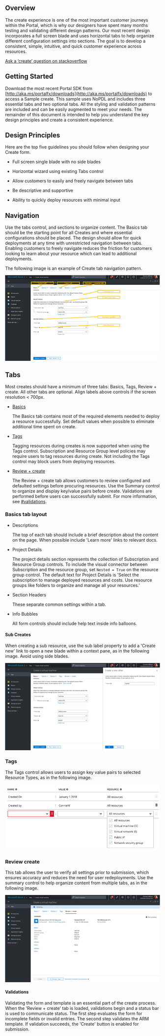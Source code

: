 
<a name="overview"></a>
## Overview

The create experience is one of the most important customer journeys within the Portal, which is why our designers  have spent many months testing and validating different design patterns.    Our most recent design incorporates a full screen blade and uses horizontal tabs to help organize different configuration settings into sections.  The goal is to develop a consistent, simple, intuitive, and quick customer experience across resources. 

[Ask a ‘create’ question on stackoverflow](https://stackoverflow.microsoft.com/questions/tagged/ibiza-create)

<a name="getting-started"></a>
## Getting Started

Download the most recent Portal SDK from [http://aka.ms/portalfx/downloads](http://aka.ms/portalfx/downloads) to access a Sample create.   This sample uses NoPDL and includes three essential tabs and two optional tabs.  All the styling and validation patterns are included and can be easily augmented to meet your needs.  The remainder of this document is intended to help you understand the key design principles and create a consistent experience.

<a name="design-principles"></a>
## Design Principles

Here are the top five guidelines you should follow when designing your Create form.

* Full screen single blade with no side blades

* Horizontal wizard using existing Tabs control

* Allow customers to easily and freely navigate between tabs

* Be descriptive and supportive

* Ability to quickly deploy resources with minimal input

<a name="navigation"></a>
## Navigation

Use the tabs control, and sections to organize content.  The Basics tab should be the starting point for all Creates and where essential configurations should be placed.    The design should allow for quick deployments at any time with unrestricted navigation between tabs.  Enabling customers to freely navigate reduces the friction for customers looking to learn about your resource which can lead to additional deployments.  

The following image is an example of Create tab navigation pattern.

![alt-text](../media/top-extensions-create/createTabNavigation.png "Tab navigation pattern")

<a name="tabs"></a>
## Tabs

Most creates should have a minimum of three tabs: Basics, Tags, Review + create.  All other tabs are optional. Align labels above controls if the screen resolution < 700px.

* [Basics](#basics-tab-layout)

    The Basics tab contains most of the required elements needed to deploy a resource successfully.   Set default values when possible to eliminate additional time spent on create.
	
* [Tags](#tags)
    
    Tagging resources during creates is now supported when using the Tags control.  Subscription and Resource Group level policies may require users to tag resources during create.  Not including the Tags control may block users from deploying resources.
	
* [Review + create](#review-create)

    The Review + create tab allows customers to review configured and defaulted settings before procuring resources.  Use the Summary control to organize and display key/value pairs before create.  Validations are performed before users can successfully submit.  For more information, see [#validations](#validations). 

<a name="tabs-basics-tab-layout"></a>
### Basics tab layout

* Descriptions
    
    The top of each tab should include a brief description about the content on the page.  When possible  include 'Learn more' links to relevant docs.
	
* Project Details

    The project details section represents the collection of Subscription and Resource Group controls.  To include the visual connector between Subscription and the resource group, set `Nested = True` on the resource group control.  The default text for Project Details is 'Select the subscription to manage deployed resources and costs. Use resource groups like folders to organize and manage all your resources.'
	
* Section Headers

    These separate common settings within a tab.

* Info Bubbles

    All form controls should include help text inside info balloons.

<a name="tabs-basics-tab-layout-sub-creates"></a>
#### Sub Creates

When creating a sub resource, use the sub label property to add a 'Create new' link to open a new blade within a context pane, as in the following image.   Avoid using side blades.

![alt-text](../media/top-extensions-create/subCreate.png "Sub-create context pane")

<a name="tabs-tags"></a>
### Tags

The Tags control allows users to assign key value pairs to selected Resource Types, as in the following image.

![alt-text](../media/top-extensions-create/tags.png "Tags control")

<a name="tabs-review-create"></a>
### Review create

This tab allows the user to verify all settings prior to submission, which ensures accuracy and reduces the need for user redeployments.  Use the summary control to help organize content from multiple tabs, as in the following image.

![alt-text](../media/top-extensions-create/reviewCreate.png "Review + create tab")

<a name="tabs-review-create-validations"></a>
#### Validations

Validating the form and template is an essential part of the create process.  When the 'Review + create' tab is loaded, validations begin and a status bar is used to communicate status.  The first step evaluates the form for incomplete fields or invalid entries.  The second step validates the ARM template.   If validation succeeds, the 'Create' button is enabled for submission.

